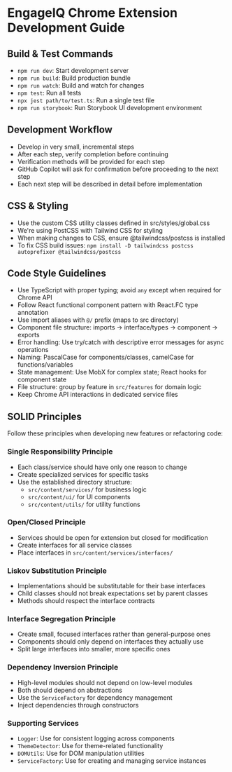 # EngageIQ Chrome Extension Development Guide

## Build & Test Commands
- `npm run dev`: Start development server
- `npm run build`: Build production bundle
- `npm run watch`: Build and watch for changes
- `npm test`: Run all tests
- `npx jest path/to/test.ts`: Run a single test file
- `npm run storybook`: Run Storybook UI development environment

## Development Workflow
- Develop in very small, incremental steps
- After each step, verify completion before continuing
- Verification methods will be provided for each step
- GitHub Copilot will ask for confirmation before proceeding to the next step
- Each next step will be described in detail before implementation

## CSS & Styling
- Use the custom CSS utility classes defined in src/styles/global.css
- We're using PostCSS with Tailwind CSS for styling
- When making changes to CSS, ensure @tailwindcss/postcss is installed
- To fix CSS build issues: `npm install -D tailwindcss postcss autoprefixer @tailwindcss/postcss`

## Code Style Guidelines
- Use TypeScript with proper typing; avoid `any` except when required for Chrome API
- Follow React functional component pattern with React.FC type annotation
- Use import aliases with `@/` prefix (maps to src directory)
- Component file structure: imports → interface/types → component → exports
- Error handling: Use try/catch with descriptive error messages for async operations
- Naming: PascalCase for components/classes, camelCase for functions/variables
- State management: Use MobX for complex state; React hooks for component state
- File structure: group by feature in `src/features` for domain logic
- Keep Chrome API interactions in dedicated service files

## SOLID Principles
Follow these principles when developing new features or refactoring code:

### Single Responsibility Principle
- Each class/service should have only one reason to change
- Create specialized services for specific tasks
- Use the established directory structure:
  - `src/content/services/` for business logic
  - `src/content/ui/` for UI components
  - `src/content/utils/` for utility functions

### Open/Closed Principle
- Services should be open for extension but closed for modification
- Create interfaces for all service classes
- Place interfaces in `src/content/services/interfaces/`

### Liskov Substitution Principle
- Implementations should be substitutable for their base interfaces
- Child classes should not break expectations set by parent classes
- Methods should respect the interface contracts

### Interface Segregation Principle
- Create small, focused interfaces rather than general-purpose ones
- Components should only depend on interfaces they actually use
- Split large interfaces into smaller, more specific ones

### Dependency Inversion Principle
- High-level modules should not depend on low-level modules
- Both should depend on abstractions
- Use the `ServiceFactory` for dependency management
- Inject dependencies through constructors

### Supporting Services
- `Logger`: Use for consistent logging across components
- `ThemeDetector`: Use for theme-related functionality
- `DOMUtils`: Use for DOM manipulation utilities
- `ServiceFactory`: Use for creating and managing service instances